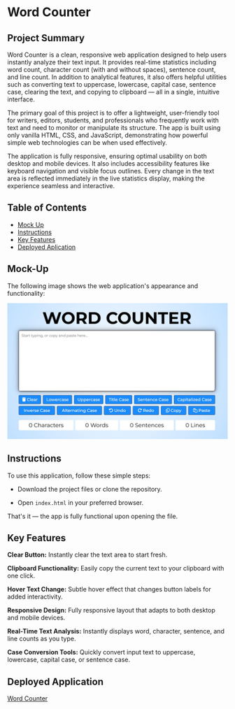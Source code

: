 # Word Counter

## Project Summary

Word Counter is a clean, responsive web application designed to help users instantly analyze their text input. It provides real-time statistics including word count, character count (with and without spaces), sentence count, and line count. In addition to analytical features, it also offers helpful utilities such as converting text to uppercase, lowercase, capital case, sentence case, clearing the text, and copying to clipboard — all in a single, intuitive interface.

The primary goal of this project is to offer a lightweight, user-friendly tool for writers, editors, students, and professionals who frequently work with text and need to monitor or manipulate its structure. The app is built using only vanilla HTML, CSS, and JavaScript, demonstrating how powerful simple web technologies can be when used effectively.

The application is fully responsive, ensuring optimal usability on both desktop and mobile devices. It also includes accessibility features like keyboard navigation and visible focus outlines. Every change in the text area is reflected immediately in the live statistics display, making the experience seamless and interactive.

## Table of Contents

- [Mock Up](#mock-up)
- [Instructions](#instructions)
- [Key Features](#key-features)
- [Deployed Aplication](#deployed-application)

## Mock-Up

The following image shows the web application's appearance and functionality:

![Word Counter App](./images/word-counter.jpg)

## Instructions

To use this application, follow these simple steps:

- Download the project files or clone the repository.

- Open `index.html` in your preferred browser.

That's it — the app is fully functional upon opening the file.

## Key Features

**Clear Button:** Instantly clear the text area to start fresh.

**Clipboard Functionality:** Easily copy the current text to your clipboard with one click.

**Hover Text Change:** Subtle hover effect that changes button labels for added interactivity.

**Responsive Design:** Fully responsive layout that adapts to both desktop and mobile devices.

**Real-Time Text Analysis:** Instantly displays word, character, sentence, and line counts as you type.

**Case Conversion Tools:** Quickly convert input text to uppercase, lowercase, capital case, or sentence case.

## Deployed Application

[Word Counter](https://gilmerperez.github.io/word-counter/)